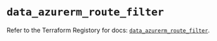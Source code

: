 # `data_azurerm_route_filter`

Refer to the Terraform Registory for docs: [`data_azurerm_route_filter`](https://registry.terraform.io/providers/hashicorp/azurerm/3.55.0/docs/data-sources/route_filter).
